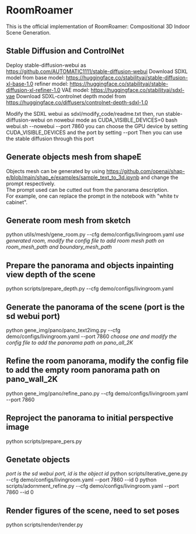 # RoomRoamer

This is the official implementation of RoomRoamer: Compositional 3D Indoor Scene Generation.

## Stable Diffusion and ControlNet
Deploy stable-diffusion-webui as https://github.com/AUTOMATIC1111/stable-diffusion-webui
Download SDXL model from 
base model: https://huggingface.co/stabilityai/stable-diffusion-xl-base-1.0
refiner model: https://huggingface.co/stabilityai/stable-diffusion-xl-refiner-1.0
VAE model: https://huggingface.co/stabilityai/sdxl-vae
Download SDXL-controlnet depth model from https://huggingface.co/diffusers/controlnet-depth-sdxl-1.0

Modify the SDXL webui as sdxl/modify_code/readme.txt
then, run stable-diiffusion-webui on nowebui mode as
CUDA_VISIBLE_DEVICES=0 bash webui.sh --nowebui --port 7860
you can choose the GPU device by setting CUDA_VISIBLE_DEVICES and the port by setting --port
Then you can use the stable diffusion through this port
## Generate objects mesh from shapeE
Objects mesh can be generated by using https://github.com/openai/shap-e/blob/main/shap_e/examples/sample_text_to_3d.ipynb and change the prompt respectively.  
The prompt used can be cutted out from the panorama description.  
For example, one can replace the prompt in the notebook with "white tv cabinet".  

## Generate room mesh from sketch
python utils/mesh/gene_room.py --cfg demo/configs/livingroom.yaml
_use generated room, modify the config file to add room mesh path on room_mesh_path and boundary_mesh_path_

## Prepare the panorama and objects inpainting view depth of the scene
python scripts/prepare_depth.py --cfg demo/configs/livingroom.yaml

## Generate the panorama of the scene (port is the sd webui port)
python gene_img/pano/pano_text2img.py --cfg demo/configs/livingroom.yaml --port 7860
_choose one and modify the config file to add the panorama path on pano_all_2K_

## Refine the room panorama, modify the config file to add the empty room panorama path on pano_wall_2K
python gene_img/pano/refine_pano.py --cfg demo/configs/livingroom.yaml --port 7860
## Reproject the panorama to initial perspective image
python scripts/prepare_pers.py

## Genetate objects
_port is the sd webui port, id is the object id_
python scripts/iterative_gene.py --cfg demo/configs/livingroom.yaml --port 7860 --id 0
python scripts/adornment_refine.py --cfg demo/configs/livingroom.yaml --port 7860 --id 0

## Render figures of the scene, need to set poses
python scripts/render/render.py